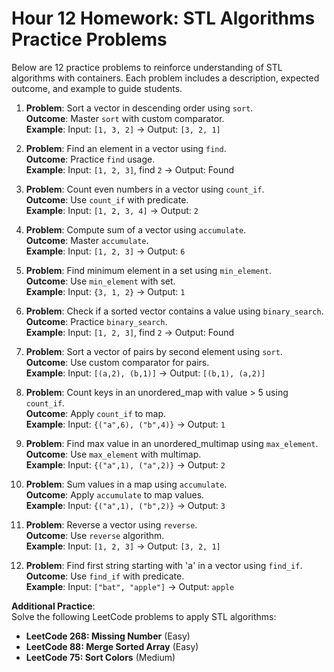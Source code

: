 # Hour 12 Homework: STL Algorithms Practice Problems

Below are 12 practice problems to reinforce understanding of STL algorithms with containers. Each problem includes a description, expected outcome, and example to guide students.

1. **Problem**: Sort a vector in descending order using `sort`.  
   **Outcome**: Master `sort` with custom comparator.  
   **Example**: Input: `[1, 3, 2]` → Output: `[3, 2, 1]`  

2. **Problem**: Find an element in a vector using `find`.  
   **Outcome**: Practice `find` usage.  
   **Example**: Input: `[1, 2, 3]`, find `2` → Output: Found  

3. **Problem**: Count even numbers in a vector using `count_if`.  
   **Outcome**: Use `count_if` with predicate.  
   **Example**: Input: `[1, 2, 3, 4]` → Output: `2`  

4. **Problem**: Compute sum of a vector using `accumulate`.  
   **Outcome**: Master `accumulate`.  
   **Example**: Input: `[1, 2, 3]` → Output: `6`  

5. **Problem**: Find minimum element in a set using `min_element`.  
   **Outcome**: Use `min_element` with set.  
   **Example**: Input: `{3, 1, 2}` → Output: `1`  

6. **Problem**: Check if a sorted vector contains a value using `binary_search`.  
   **Outcome**: Practice `binary_search`.  
   **Example**: Input: `[1, 2, 3]`, find `2` → Output: Found  

7. **Problem**: Sort a vector of pairs by second element using `sort`.  
   **Outcome**: Use custom comparator for pairs.  
   **Example**: Input: `[(a,2), (b,1)]` → Output: `[(b,1), (a,2)]`  

8. **Problem**: Count keys in an unordered_map with value > 5 using `count_if`.  
   **Outcome**: Apply `count_if` to map.  
   **Example**: Input: `{("a",6), ("b",4)}` → Output: `1`  

9. **Problem**: Find max value in an unordered_multimap using `max_element`.  
   **Outcome**: Use `max_element` with multimap.  
   **Example**: Input: `{("a",1), ("a",2)}` → Output: `2`  

10. **Problem**: Sum values in a map using `accumulate`.  
    **Outcome**: Apply `accumulate` to map values.  
    **Example**: Input: `{("a",1), ("b",2)}` → Output: `3`  

11. **Problem**: Reverse a vector using `reverse`.  
    **Outcome**: Use `reverse` algorithm.  
    **Example**: Input: `[1, 2, 3]` → Output: `[3, 2, 1]`  

12. **Problem**: Find first string starting with 'a' in a vector using `find_if`.  
    **Outcome**: Use `find_if` with predicate.  
    **Example**: Input: `["bat", "apple"]` → Output: `apple`  

**Additional Practice**:  
Solve the following LeetCode problems to apply STL algorithms:  
- **LeetCode 268: Missing Number** (Easy)  
- **LeetCode 88: Merge Sorted Array** (Easy)  
- **LeetCode 75: Sort Colors** (Medium)